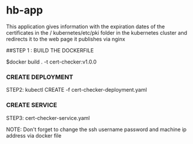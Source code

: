 # hb-app
This application gives information with the 
expiration dates of the certificates in the /
kubernetes/etc/pki folder in the kubernetes cluster 
and redirects it to the web page it publishes via nginx

##STEP 1 : BUILD THE DOCKERFILE

$docker build . -t cert-checker:v1.0.0


### CREATE DEPLOYMENT 
STEP2: kubectl CREATE -f cert-checker-deployment.yaml

### CREATE SERVICE 

STEP3:  cert-checker-service.yaml


NOTE: Don't forget to change the ssh username password and machine ip address via docker file
